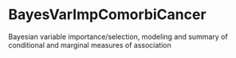 # BayesVarImpComorbiCancer
Bayesian variable importance/selection, modeling and summary of conditional and marginal measures of association
